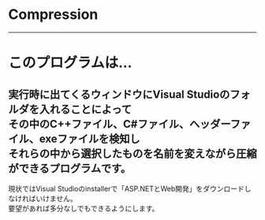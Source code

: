 # Compression
---
# このプログラムは...  
実行時に出てくるウィンドウにVisual Studioのフォルダを入れることによって  
その中のC++ファイル、C#ファイル、ヘッダーファイル、exeファイルを検知し  
それらの中から選択したものを名前を変えながら圧縮ができるプログラムです。  
---
現状ではVisual Studioのinstallerで「ASP.NETとWeb開発」をダウンロードしなければいけません。  
要望があれば多分なしでもできるようにします。  
